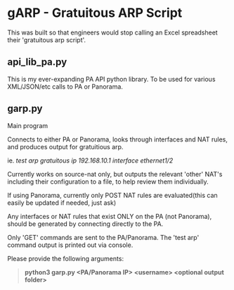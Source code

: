 # gARP - Gratuitous ARP Script
This was built so that engineers would stop calling an Excel spreadsheet their 'gratuitous arp script'.

## api_lib_pa.py
This is my ever-expanding PA API python library. To be used for various XML/JSON/etc calls to PA or Panorama.

## garp.py
Main program

Connects to either PA or Panorama, looks through interfaces and NAT rules, and produces output for gratuitious arp.

ie. *test arp gratuitous ip 192.168.10.1 interface ethernet1/2*

Currently works on source-nat only, but outputs the relevant 'other' NAT's including their configuration to a file, 
 to help review them individually.

If using Panorama, currently only POST NAT rules are evaluated(this can easily be updated if needed, just ask)

Any interfaces or NAT rules that exist ONLY on the PA (not Panorama), should be generated by connecting directly to the PA.

Only 'GET' commands are sent to the PA/Panorama. The 'test arp' command output is printed out via console.



Please provide the following arguments:

> **python3 garp.py <PA/Panorama IP> \<username\> \<optional output folder\>**
